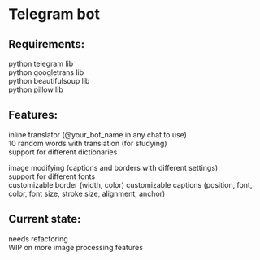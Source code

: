 Telegram bot
=

## Requirements:
python telegram lib  
python googletrans lib  
python beautifulsoup lib  
python pillow lib  
## Features:
inline translator (@your_bot_name in any chat to use)  
10 random words with translation (for studying)  
support for different dictionaries  
  
image modifying (captions and borders with different settings)  
support for different fonts  
customizable border (width, color)
customizable captions (position, font, color, font size, stroke size, alignment, anchor)  

## Current state:
needs refactoring  
WIP on more image processing features  

